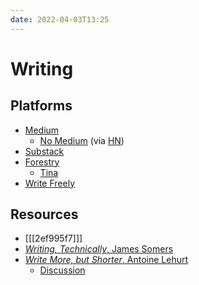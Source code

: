 ```yaml
---
date: 2022-04-03T13:25
---
```


# Writing

## Platforms

- [Medium](https://medium.com)
  - [No Medium](https://nomedium.dev/) (via [HN][thread])
- [Substack](https://substack.com/)
- [Forestry](https://forestry.io)
  - [Tina](https://tina.io)
- [Write Freely](https://writefreely.org)

[thread]: https://news.ycombinator.com/item?id=28493431

## Resources

- [[[2ef995f7]]]
- [_Writing, Technically_, James Somers][somers]
- [_Write More, but Shorter_, Antoine Lehurt][lehurt]
  - [Discussion](https://news.ycombinator.com/item?id=28483671)

[somers]: https://signalsandthreads.com/writing-technically/
[lehurt]: https://blog.kewah.com/2021/write-more-but-shorter/

